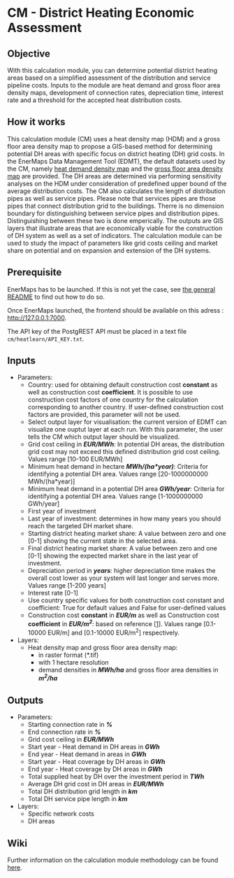# CM - District Heating Economic Assessment

## Objective
With this calculation module, you can determine potential district heating areas based on a simplified assessment of the distribution and service pipeline costs. Inputs to the module are heat demand and gross floor area density maps, development of connection rates, depreciation time, interest rate and a threshold for the accepted heat distribution costs.

## How it works

This calculation module (CM) uses a heat density map (HDM) and a gross floor area density map to propose a GIS-based method for determining potential DH areas with specific focus on district heating (DH) grid costs. In the EnerMaps Data Management Tool (EDMT), the default datasets used by the CM, namely [heat demand density map](https://gitlab.com/hotmaps/heat/heat_tot_curr_density) and the [gross floor area density map](https://gitlab.com/hotmaps/gfa_tot_curr_density) are provided.
The DH areas are determined via performing sensitivity analyses on the HDM under consideration of predefined upper bound of the average distribution costs. The CM also calculates the length of distribution pipes as well as service pipes. Please note that services pipes are those pipes that connect distribution grid to the buildings. Therre is no dimension boundary for distinguishing between service pipes and distribution pipes. Distinguishing between these two is done emperically. The outputs are GIS layers that illustrate areas that are economically viable for the construction of DH system as well as a set of indicators. The calculation module can be used to study the impact of parameters like grid costs ceiling and market share on potential and on expansion and extension of the DH systems.

## Prerequisite

EnerMaps has to be launched.
If this is not yet the case, see [the general README](../../README.md) to find out how to do so.

Once EnerMaps launched, the frontend should be available on this adress : http://127.0.0.1:7000.

The API key of the PostgREST API must be placed in a text file `cm/heatlearn/API_KEY.txt`.

## Inputs

- Parameters:
  - Country: used for obtaining default construction cost **constant** as well as construction cost **coefficient**. It is possible to use construction cost factors of one country for the calculation corresponding to another country. If user-defined construction cost factors are provided, this parameter will not be used.
  - Select output layer for visualisation: the current version of EDMT can visualize one ouptut layer at each run. With this parameter, the user tells the CM which output layer should be visualized.
  - Grid cost ceiling in _**EUR/MWh**_: In potential DH areas, the distribution grid cost may not exceed this defined distribution grid cost ceiling. Values range [10-100 EUR/MWh]
  - Minimum heat demand in hectare _**MWh/(ha*year)**_: Criteria for identifying a potential DH area. Values range [20-1000000000 MWh/(ha*year)]
  - Minimum heat demand in a potential DH area _**GWh/year**_: Criteria for identifying a potential DH area. Values range [1-1000000000 GWh/year]
  - First year of investment
  - Last year of investment: determines in how many years you should reach the targeted DH market share.
  - Starting district heating market share: A value between zero and one [0-1] showing the current state in the selected area.
  - Final district heating market share: A value between zero and one [0-1] showing the expected market share in the last year of investment.
  - Depreciation period in _**years**_: higher depreciation time makes the overall cost lower as your system will last longer and serves more. Values range [1-200 years]
  - Interest rate [0-1]
  - Use country specific values for both construction cost constant and coefficient: True for default values and False for user-defined values
  - Construction cost **constant** in _**EUR/m**_ as well as Construction cost **coefficient** in _**EUR/m<sup>2</sup>**_: based on reference [[1](#references)]. Values range [0.1-10000 EUR/m] and [0.1-10000 EUR/m<sup>2</sup>] respectively.
- Layers:
  - Heat density map and gross floor area density map:
    - in raster format (\*.tif)
    - with 1 hectare resolution
    - demand densities in _**MWh/ha**_ and gross floor area densities in _**m<sup>2</sup>/ha**_

## Outputs

- Parameters:
  - Starting connection rate in _**%**_
  - End connection rate in _**%**_
  - Grid cost ceiling in _**EUR/MWh**_
  - Start year - Heat demand in DH areas in _**GWh**_
  - End year - Heat demand in areas in _**GWh**_
  - Start year - Heat coverage by DH areas in _**GWh**_
  - End year - Heat coverage by DH areas in _**GWh**_
  - Total supplied heat by DH over the investment period in _**TWh**_
  - Average DH grid cost in DH areas in _**EUR/MWh**_
  - Total DH distribution grid length in _**km**_
  - Total DH service pipe length in _**km**_
- Layers:
  - Specific network costs
  - DH areas 


## Wiki

Further information on the calculation module methodology can be found [here](https://enermaps-wiki.herokuapp.com/en/DH-economic-assessment.md).